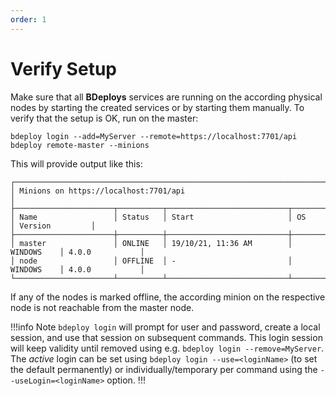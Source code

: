 ```yaml
---
order: 1
---
```

# Verify Setup

Make sure that all **BDeploys** services are running on the according physical nodes by starting the created services or by starting them manually.
To verify that the setup is OK, run on the master:

```
bdeploy login --add=MyServer --remote=https://localhost:7701/api
bdeploy remote-master --minions
```

This will provide output like this:

```
┌────────────────────────────────────────────────────────────────────────────────────────────┐
│ Minions on https://localhost:7701/api                                                      │
├──────────────────────┬──────────┬───────────────────────────┬────────────┬─────────────────┤
│ Name                 │ Status   │ Start                     │ OS         │ Version         │
├──────────────────────┼──────────┼───────────────────────────┼────────────┼─────────────────┤
│ master               │ ONLINE   │ 19/10/21, 11:36 AM        │ WINDOWS    │ 4.0.0           │
│ node                 │ OFFLINE  │ -                         │ WINDOWS    │ 4.0.0           │
└──────────────────────┴──────────┴───────────────────────────┴────────────┴─────────────────┘
```

If any of the nodes is marked offline, the according minion on the respective node is not reachable from the master node.

!!!info Note
`bdeploy login` will prompt for user and password, create a local session, and use that session on subsequent commands. This login session will keep validity until removed using e.g. `bdeploy login --remove=MyServer`. The _active_ login can be set using `bdeploy login --use=<loginName>` (to set the default permanently) or individually/temporary per command using the `--useLogin=<loginName>` option.
!!!